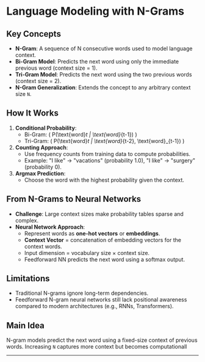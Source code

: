 # Language Modeling with N-Grams

## Key Concepts
- **N-Gram**: A sequence of N consecutive words used to model language context.
- **Bi-Gram Model**: Predicts the next word using only the immediate previous word (context size = 1).
- **Tri-Gram Model**: Predicts the next word using the two previous words (context size = 2).
- **N-Gram Generalization**: Extends the concept to any arbitrary context size `N`.

## How It Works
1. **Conditional Probability**:
    - Bi-Gram: \( P(\text{word}_t | \text{word}_{t-1}) \)
    - Tri-Gram: \( P(\text{word}_t | \text{word}_{t-2}, \text{word}_{t-1}) \)
2. **Counting Approach**:
    - Use frequency counts from training data to compute probabilities.
    - Example: "I like" → "vacations" (probability 1.0), "I like" → "surgery" (probability 0).
3. **Argmax Prediction**:
    - Choose the word with the highest probability given the context.

## From N-Grams to Neural Networks
- **Challenge**: Large context sizes make probability tables sparse and complex.
- **Neural Network Approach**:
    - Represent words as **one-hot vectors** or **embeddings**.
    - **Context Vector** = concatenation of embedding vectors for the context words.
    - Input dimension = vocabulary size × context size.
    - Feedforward NN predicts the next word using a softmax output.

## Limitations
- Traditional N-grams ignore long-term dependencies.
- Feedforward N-gram neural networks still lack positional awareness compared to modern architectures (e.g., RNNs, Transformers).

## Main Idea
N-gram models predict the next word using a fixed-size context of previous words. Increasing `N` captures more context but becomes computationall

---
